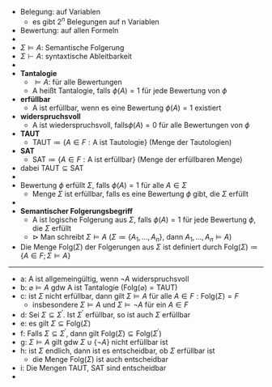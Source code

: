 - Belegung: auf Variablen
	- es gibt $2^{n}$ Belegungen auf n Variablen
- Bewertung: auf allen Formeln
-
- $\Sigma\models A$: Semantische Folgerung
- $\Sigma\vdash A$: syntaxtische Ableitbarkeit
-
- **Tantalogie**
	- $\models A$: für alle Bewertungen
	- A heißt Tantalogie, falls $\phi\left(A\right)=1$ für jede Bewertung von $\phi$
- **erfüllbar**
	- A ist erfüllbar, wenn es eine Bewertung $\phi\left(A\right)=1$ existiert
- **widerspruchsvoll**
	- A ist wiederspruchsvoll, falls$\phi\left(A\right)=0$ für alle Bewertungen von $\phi$
- **TAUT**
	- $\text{TAUT}\coloneqq \left\lbrace A\in F:\text{A ist Tautologie}\right\rbrace$ (Menge der Tautologien)
- **SAT**
	- $\text{SAT}\coloneqq \left\lbrace A\in F:\text{A ist erfüllbar}\right\rbrace$ (Menge der erfüllbaren Menge)
- dabei $\text{TAUT}\subseteq\text{SAT}$
-
- Bewertung $\phi$ erfüllt $\Sigma$, falls $\phi\left(A\right)=1$ für alle $A\in\Sigma$
	- Menge $\Sigma$ ist erfüllbar, falls es eine Bewertung $\phi$ gibt, die $\Sigma$ erfüllt
-
- **Semantischer Folgerungsbegriff**
	- A ist logische Folgerung aus $\Sigma$, falls $\phi\left(A\right)=1$ für jede Bewertung $\phi$, die $\Sigma$ erfüllt
	- $\triangleright$ Man schreibt $\Sigma\models A$ ($\Sigma\coloneqq \left\lbrace A_1,...,A_{n}\right\rbrace$, dann $A_1,...,A_{n}\models A$)
- Die Menge $\text{Folg}\left(\Sigma\right)$ der Folgerungen aus $\Sigma$ ist definiert durch $\text{Folg}\left(\Sigma\right)\coloneqq \left\lbrace A\in F;\Sigma\models A\right\rbrace$
- ---
- a: A ist allgemeingültig, wenn $\neg A$ widerspruchsvoll
- b: $\varnothing\models A$ gdw A ist Tantalogie ($\text{Folg}\left(\varnothing\right)=\text{TAUT}$)
- c: ist $\Sigma$ nicht erfüllbar, dann gilt $\Sigma\models A$ für alle $A\in F:\text{Folg}\left(\Sigma\right)=F$
	- insbesondere $\Sigma\models A$ und $\Sigma\models\neg A$ für ein $A\in F$
- d: Sei $\Sigma\subseteq\Sigma^{\prime}$. Ist $\Sigma^{\prime}$ erfüllbar, so ist auch $\Sigma$ erfüllbar
- e: es gilt $\Sigma\subseteq\text{Folg}\left(\Sigma\right)$
- f: Falls $\Sigma\subseteq\Sigma^{\prime}$, dann gilt $\text{Folg}\left(\Sigma\right)\subseteq\text{Folg}\left(\Sigma^{\prime}\right)$
- g: $\Sigma\models A$ gilt gdw $\Sigma\cup\left\lbrace\neg A\right\rbrace$ nicht erfüllbar ist
- h: ist $\Sigma$ endlich, dann ist es entscheidbar, ob $\Sigma$ erfüllbar ist
	- die Menge $\text{Folg}\left(\Sigma\right)$ ist auch entscheidbar
- i: Die Mengen TAUT, SAT sind entscheidbar
-